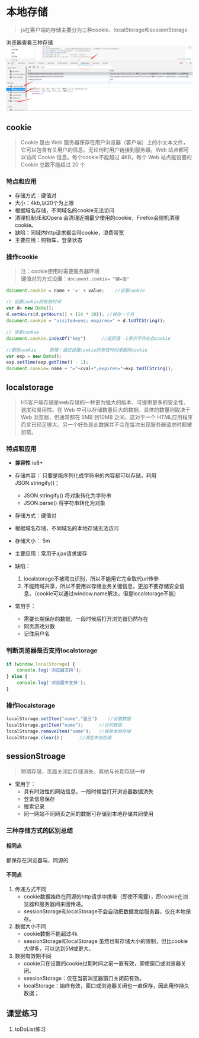 # 本地存储
>js在客户端的存储主要分为三种cookie、localStorage和sessionStorage

浏览器查看三种存储
![本地存储](amWiki/images/本地存储.png)

## cookie
>Cookie 是由 Web 服务器保存在用户浏览器（客户端）上的小文本文件，它可以包含有关用户的信息。无论何时用户链接到服务器，Web 站点都可以访问 Cookie 信息。每个cookie不能超过 4KB，每个 Web 站点能设置的 Cookie 总数不能超过 20 个

### 特点和应用
* 存储方式：键值对
* 大小：4kb,以20个为上限
* 根据域名存储，不同域名的cookie无法访问
* 清理机制:IE和Opera 会清理近期最少使用的cookie，Firefox会随机清理cookie。
* 缺陷：同域内http请求都会带cookie，浪费带宽
* 主要应用：购物车，登录状态

### 操作cookie
> 注：cookie使用时需要服务器环境       
键值对的方式设置：`document.cookie= "键=值"`

```js
document.cookie = name + '=' + value;    //设置cookie
```
```js
// 设置cookie的有效时间
var d= new Date();
d.setHours(d.getHours() + (24 * 30)); //保存一个月
document.cookie = "visited=yes; expires=" + d.toUTCString();
```
```js
// 读取cookie
document.cookie.indexOf("key")      //返回值 -1表示不存在此cookie
```
```js
//删除cookie     原理：通过设置cookie的有效时间来删除cookie
var exp = new Date();
exp.setTime(exp.getTime() - 1);
document.cookie= name + "="+cval+";expires="+exp.toUTCString();
```

## localstorage
>H5客户端存储是web存储的一种更为强大的版本，可提供更多的安全性、速度和易用性。在 Web 中可以存储数量巨大的数据。具体的数量则取决于 Web 浏览器，但通常都在 5MB 到10MB 之间，这对于一个 HTML应用程序而言已经足够大。另一个好处是此数据并不会在每次出现服务器请求时都被加载。


### 特点和应用
* **兼容性**    ie8+
* 存储内容： 只要是能序列化成字符串的内容都可以存储，利用JSON.stringify()；
    * JSON.stringify() 将对象转化为字符串
    * JSON.parse() 将字符串转化为对象
* 存储方式：键值对
* 根据域名存储，不同域名的本地存储无法访问
* 存储大小： 5m
* 主要应用：常用于ajax请求缓存
* 缺陷：
    1. localstorage不被爬虫识别，所以不能用它完全取代url传參
    2. 不能跨域共享，所以不要用以存储业务关键信息，更加不要存储安全信息，（cookie可以通过window.name解决，但是localstorage不能）

* 常用于：
    * 需要长期保存的数据，一段时候后打开浏览器仍然存在
    * 网页游戏分数
    * 记住用户名

### 判断浏览器是否支持localstorage
```js
if (window.localStorage) {
    console.log('浏览器支持');
} else {
    console.log('浏览器不支持');
}
```

### 操作localstorage
```js
localStorage.setItem("name","张三")    //设置数据
localStorage.getItem("name");      //访问数据
localStorage.removeItem("name");   //移除本地存储
localStorage.clear()；      //清空本地存储
```



## sessionStroage
> 短期存储，页面关闭后存储消失，其他与长期存储一样

* 常用于：
    * 具有时效性的网站信息，一段时候后打开浏览器数据消失
    * 登录信息保存
    * 搜索记录
    * 同一网站不同网页之间的数据可存储到本地存储共同使用


### 三种存储方式的区别总结
#### 相同点
都保存在浏览器端，同源的
#### 不同点
1. 传递方式不同
     * cookie数据始终在同源的http请求中携带（即使不需要），即cookie在浏览器和服务器间来回传递。
     * sessionStorage和localStorage不会自动把数据发给服务器，仅在本地保存。
2. 数据大小不同
     * cookie数据不能超过4k
     * sessionStorage和localStorage 虽然也有存储大小的限制，但比cookie大得多，可以达到5M或更大。
3. 数据有效期不同
     * cookie只在设置的cookie过期时间之前一直有效，即使窗口或浏览器关闭。
     * sessionStorage：仅在当前浏览器窗口关闭前有效。
     * localStorage：始终有效，窗口或浏览器关闭也一直保存，因此用作持久数据；

## 课堂练习
1. toDoList练习
